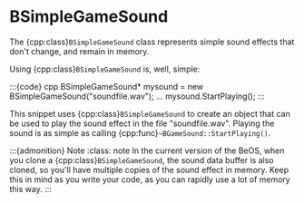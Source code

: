 # BSimpleGameSound

The {cpp:class}`BSimpleGameSound` class represents simple sound effects
that don't change, and remain in memory.

Using {cpp:class}`BSimpleGameSound` is, well, simple:

:::{code} cpp
BSimpleGameSound* mysound = new BSimpleGameSound("soundfile.wav");
...
mysound.StartPlaying();
:::

This snippet uses {cpp:class}`BSimpleGameSound` to create an object that
can be used to play the sound effect in the file "soundfile.wav". Playing
the sound is as simple as calling {cpp:func}`~BGameSound::StartPlaying()`.

:::{admonition} Note
:class: note
In the current version of the BeOS, when you clone a
{cpp:class}`BSimpleGameSound`, the sound data buffer is also cloned, so
you'll have multiple copies of the sound effect in memory. Keep this in
mind as you write your code, as you can rapidly use a lot of memory this
way.
:::
